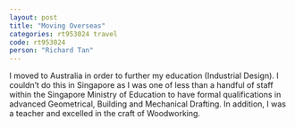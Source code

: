 ```yaml
---
layout: post
title: "Moving Overseas"
categories: rt953024 travel
code: rt953024
person: "Richard Tan"
---
```


I moved to Australia in order to further my education (Industrial Design). I couldn’t do this in Singapore as I was one of less than a handful of staff within the Singapore Ministry of Education to have formal qualifications in advanced Geometrical, Building and Mechanical Drafting. In addition, I was a teacher and excelled in the craft of Woodworking.